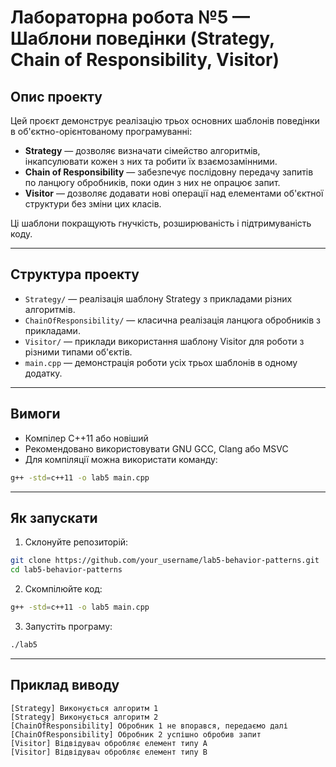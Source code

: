 # Лабораторна робота №5 — Шаблони поведінки (Strategy, Chain of Responsibility, Visitor)

## Опис проекту

Цей проєкт демонструє реалізацію трьох основних шаблонів поведінки в об'єктно-орієнтованому програмуванні:

* **Strategy** — дозволяє визначати сімейство алгоритмів, інкапсулювати кожен з них та робити їх взаємозамінними.
* **Chain of Responsibility** — забезпечує послідовну передачу запитів по ланцюгу обробників, поки один з них не опрацює запит.
* **Visitor** — дозволяє додавати нові операції над елементами об'єктної структури без зміни цих класів.

Ці шаблони покращують гнучкість, розширюваність і підтримуваність коду.

---

## Структура проекту

* `Strategy/` — реалізація шаблону Strategy з прикладами різних алгоритмів.
* `ChainOfResponsibility/` — класична реалізація ланцюга обробників з прикладами.
* `Visitor/` — приклади використання шаблону Visitor для роботи з різними типами об'єктів.
* `main.cpp` — демонстрація роботи усіх трьох шаблонів в одному додатку.

---

## Вимоги

* Компілер C++11 або новіший
* Рекомендовано використовувати GNU GCC, Clang або MSVC
* Для компіляції можна використати команду:

```bash
g++ -std=c++11 -o lab5 main.cpp
```

---

## Як запускати

1. Склонуйте репозиторій:

```bash
git clone https://github.com/your_username/lab5-behavior-patterns.git
cd lab5-behavior-patterns
```

2. Скомпілюйте код:

```bash
g++ -std=c++11 -o lab5 main.cpp
```

3. Запустіть програму:

```bash
./lab5
```

---

## Приклад виводу

```
[Strategy] Виконується алгоритм 1
[Strategy] Виконується алгоритм 2
[ChainOfResponsibility] Обробник 1 не впорався, передаємо далі
[ChainOfResponsibility] Обробник 2 успішно обробив запит
[Visitor] Відвідувач обробляє елемент типу А
[Visitor] Відвідувач обробляє елемент типу B
```
